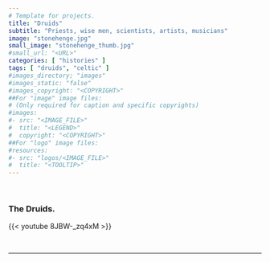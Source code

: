 ```yaml
---
# Template for projects.
title: "Druids"
subtitle: "Priests, wise men, scientists, artists, musicians"
image: "stonehenge.jpg"
small_image: "stonehenge_thumb.jpg"
#small_url: "<URL>"
categories: [ "histories" ]
tags: [ "druids", "celtic" ]
#images_directory; "images"
#images_static: "false"
#images_copyright: "<COPYRIGHT>"
##For "image" image files:
# (Only required for caption and specific copyrights)
#images:
#- src: "<IMAGE_FILE>"
#  title: "<LEGEND>"
#  copyright: "<COPYRIGHT>"
##For "logo" image files:
#resources:
#- src: "logos/<IMAGE_FILE>"
#  title: "<TOOLTIP>"
---
```



<br>  

### The Druids.  

{{< youtube 8JBW-_zq4xM >}}  

<br>  

---

<br>  

